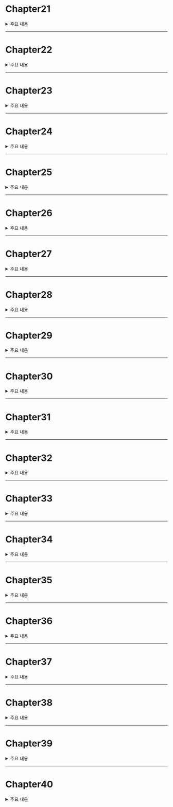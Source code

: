 # Chapter21

<details><summary>주요 내용
</summary>

## if와 else의 중첩

</details>

---


# Chapter22
<details><summary>주요 내용
</summary>

## if~else를 표현식으로 사용하기 

 ```kotlin
  
  fun main(){

    val value : Int = if(10>5)
    {
        println("10은 5보다 크다")
        10
    }
    else
    {
        println("10은 5보다 크지 않다.")
        5
    }
    println(value) //10 
}
  
 ``` 

   
- if 블록과 else 블록의 마지막 표현식의 타입은 일치해야 한다 
- 만약 {} 블록이 비어있다면 Unit 타입이 되며 의미 없는 값이 저장된다 
- 이 표현식을 삼항 연산자처럼 사용 가능하므로 코틀린에서는 사함 연산자가 존재하지 않는다 
  
 

</details>


---


# Chapter23
<details><summary>주요 내용
</summary>


## 흐름 제어 - 조건문 when
 
```kotlin
 
 when(타깃 표현식)
 {
  타깃 표현식과 비교할 값 -> { }
  타깃 표현식과 비교할 값2 -> { }
 }

``` 

 - 자바의 switch case를 업그레이드 한 버전이다.
 
 
 ```kotlin
 
 fun main(){
    val score : Int = 64

    when(score/10)
    {
        6 -> {println("D")}
        7 -> {println("C")}
        8 -> {println("B")}
        9,10 -> {println("A")}
        else -> println("F") // 실행문이 한 줄이라면 괄호생략 가능
    }
}
 
 ```
 
</details>


---



# Chapter24
<details><summary>주요 내용
</summary>

## when을 표현식으로 사용하기 

 ```kotlin
 
 fun main(){
    val score = 64
    
    val grade = when(score/10) {
        6 -> 'D'
        7 -> 'C'
        8 -> 'B'
        9, 10 -> 'A'
        else -> 'F'
    }
}
 
 ```
 
 ```kotlin
 
 val grade2 : Char = when{
        score >= 90 -> 'A'
        score >= 80 -> 'B'
        score >= 70 -> 'C'
        score >= 60 -> 'D'
        else -> 'F'
    }
 
 ```
 
 
 
 
  
</details>



---




# Chapter25
<details><summary>주요 내용
</summary>


## 흐름 제어 - 반복문 while
  
  
  
</details>



---





# Chapter26
<details><summary>주요 내용
</summary>


## 흐름 제어 - 반복문 do-while
  
  - 반드시 1번은 실행해야 할 때 사용
  
</details>



---




# Chapter27
<details><summary>주요 내용
</summary>


## 흐름 제어 continue 
 
- continue 아래의 문장들은 모두 skip  
  
  
</details>



---




# Chapter28
<details><summary>주요 내용
</summary>


## 흐름 제어 break
  
 - 특정 조건에 작성하며 break 키워드를 사용하면 반복문을 즉시 탈출할 수 있다
 
  
</details>





---





# Chapter29
<details><summary>주요 내용
</summary>

## 레이블(Label)
 
- break는 가장 가까운 반복문 '하나만' 빠져나온다. 이렇기 때문에 불필요한 코드가 들어갈 수도 있고 이를 방지하기 위해 코틀린에서는 **레이블(Label)** 이라는 문법을 제공한다 

- **name@** 을 while에 쓰고, break 바로 뒤에 **@name** 을 작성함으로써 실행 흐름을 제어한다
  
 ```kotlin
 
 fun main(){
    var x = 0
    var y = 0

    outer@ while(x<=20)
    {
        y = 0
        while(y<=20)
        {
            if(x+y==15 && x-y ==5)
            {
                break@outer
            }
            y+=1
        }
        x+=1
    }
    println("x:$x, y:$y")
}
 
 ```
 
 
  
  
</details>


---




# Chapter30
<details><summary>주요 내용
</summary>

## 함수(Function)
 
 - 함수 속에 들어있던 문장들은 순차적으로 실행되며 이를 **함수 호출**이라고 부른다
 
 
```kotlin
 
 fun 식별자() : 반환 타입 {
  문장
 }
 
``` 

 ```kotlin
 
 fun main(){
    println(myFunction())
    println(myFunction()+10)
}

fun myFunction() : Int{
    val a = 3
    val b = 6
    println("a:" + a + ", b: " + b)
    return a+b 
}
 
 ```
 
 - 문장이 하나뿐인 블록은 =를 이용하여 줄여쓸 수 있으며 이 때 retun은 반드시 생략해야 하며 = 오른쪽은 함수의 반환 타입과 일치하는 표현식이 와야 한다 
 
 `fun function() : Double = 3.0 + 7`
 
 - 더 나아가, 아예 함수 반환 타입까지 생략할 수 있다
 
 `fun function() = 3.0 + 7`
  
</details>


---




# Chapter31
<details><summary>주요 내용
</summary>



  
  
  
</details>

---


# Chapter32
<details><summary>주요 내용
</summary>



  
  
  
</details>

---


# Chapter33
<details><summary>주요 내용
</summary>



  
  
  
</details>

---


# Chapter34
<details><summary>주요 내용
</summary>



  
  
  
</details>




---


# Chapter35
<details><summary>주요 내용
</summary>



  
  
  
</details>





---


# Chapter36
<details><summary>주요 내용
</summary>



  
  
  
</details>





---


# Chapter37
<details><summary>주요 내용
</summary>



  
  
  
</details>





---


# Chapter38
<details><summary>주요 내용
</summary>



  
  
  
</details>



---


# Chapter39
<details><summary>주요 내용
</summary>



  
  
  
</details>



---


# Chapter40
<details><summary>주요 내용
</summary>



  
  
  
</details>


